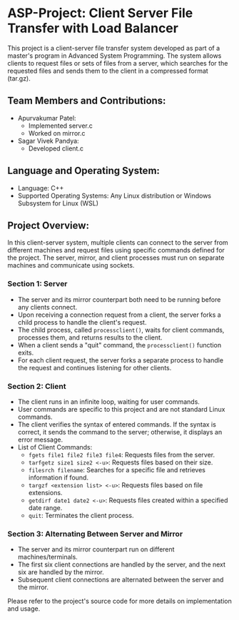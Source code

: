 # ASP-Project: Client Server File Transfer with Load Balancer 

This project is a client-server file transfer system developed as part of a master's program in Advanced System Programming. The system allows clients to request files or sets of files from a server, which searches for the requested files and sends them to the client in a compressed format (tar.gz). 

## Team Members and Contributions:
- Apurvakumar Patel:
  - Implemented server.c
  - Worked on mirror.c
- Sagar Vivek Pandya:
  - Developed client.c

## Language and Operating System:
- Language: C++
- Supported Operating Systems: Any Linux distribution or Windows Subsystem for Linux (WSL)

## Project Overview:
In this client-server system, multiple clients can connect to the server from different machines and request files using specific commands defined for the project. The server, mirror, and client processes must run on separate machines and communicate using sockets.

### Section 1: Server
- The server and its mirror counterpart both need to be running before any clients connect.
- Upon receiving a connection request from a client, the server forks a child process to handle the client's request.
- The child process, called `processclient()`, waits for client commands, processes them, and returns results to the client.
- When a client sends a "quit" command, the `processclient()` function exits.
- For each client request, the server forks a separate process to handle the request and continues listening for other clients.

### Section 2: Client
- The client runs in an infinite loop, waiting for user commands.
- User commands are specific to this project and are not standard Linux commands.
- The client verifies the syntax of entered commands. If the syntax is correct, it sends the command to the server; otherwise, it displays an error message.
- List of Client Commands:
  - `fgets file1 file2 file3 file4`: Requests files from the server.
  - `tarfgetz size1 size2 <-u>`: Requests files based on their size.
  - `filesrch filename`: Searches for a specific file and retrieves information if found.
  - `targzf <extension list> <-u>`: Requests files based on file extensions.
  - `getdirf date1 date2 <-u>`: Requests files created within a specified date range.
  - `quit`: Terminates the client process.

### Section 3: Alternating Between Server and Mirror
- The server and its mirror counterpart run on different machines/terminals.
- The first six client connections are handled by the server, and the next six are handled by the mirror.
- Subsequent client connections are alternated between the server and the mirror.

Please refer to the project's source code  for more details on implementation and usage.

